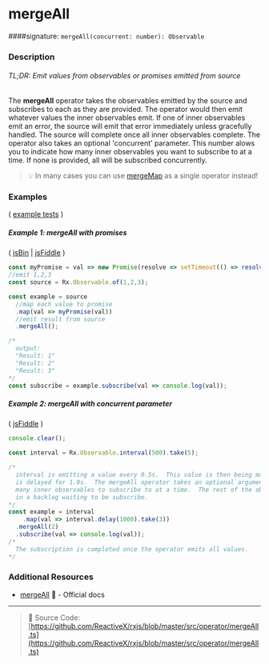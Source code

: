 # mergeAll
####signature: `mergeAll(concurrent: number): Observable`

### Description

###### TL;DR: Emit values from observables or promises emitted from source

The **mergeAll** operator takes the observables emitted by the source and subscribes to each as they are provided.  The operator would then emit whatever values the inner observables emit.  If one of inner observables emit an error, the source will emit that error immediately unless gracefully handled.  The source will complete once all inner observables complete.  The operator also takes an optional 'concurrent' parameter.  This number alows you to indicate how many inner observables you want to subscribe to at a time.  If none is provided, all will be subscribed concurrently.

> :bulb:  In many cases you can use [mergeMap](../transformation/mergemap.md) as a single operator instead!

### Examples

( [example tests](https://github.com/btroncone/learn-rxjs/blob/master/operators/specs/combination/mergeall-spec.ts) )

##### Example 1: mergeAll with promises

( [jsBin](http://jsbin.com/worecuhiba/1/edit?js,console) | [jsFiddle](https://jsfiddle.net/btroncone/0sc4nsxa/) )

```js
const myPromise = val => new Promise(resolve => setTimeout(() => resolve(`Result: ${val}`), 2000))
//emit 1,2,3
const source = Rx.Observable.of(1,2,3);

const example = source
  //map each value to promise
  .map(val => myPromise(val))
  //emit result from source
  .mergeAll();

/*
  output:
  "Result: 1"
  "Result: 2"
  "Result: 3"
*/
const subscribe = example.subscribe(val => console.log(val));
```

##### Example 2: mergeAll with *concurrent* parameter

( [jsFiddle](https://jsfiddle.net/zra3zxhs/) )

```js
console.clear();

const interval = Rx.Observable.interval(500).take(5);

/*
  interval is emitting a value every 0.5s.  This value is then being mapped to interval that 
  is delayed for 1.0s.  The mergeAll operator takes an optional argument that determines how 
  many inner observables to subscribe to at a time.  The rest of the observables are stored 
  in a backlog waiting to be subscribe.
*/
const example = interval
	.map(val => interval.delay(1000).take(3))
  .mergeAll(2)
  .subscribe(val => console.log(val));
/*
  The subscription is completed once the operator emits all values.
*/
```


### Additional Resources
* [mergeAll](http://reactivex.io/rxjs/class/es6/Observable.js~Observable.html#instance-method-mergeAll) :newspaper: - Official docs

---
> :file_folder: Source Code:  [https://github.com/ReactiveX/rxjs/blob/master/src/operator/mergeAll.ts](https://github.com/ReactiveX/rxjs/blob/master/src/operator/mergeAll.ts)
